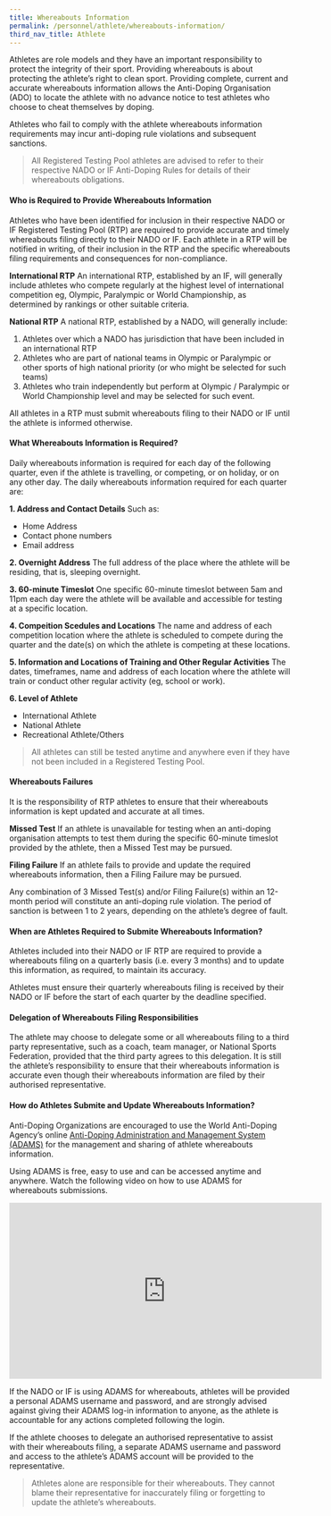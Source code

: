 ```yaml
---
title: Whereabouts Information
permalink: /personnel/athlete/whereabouts-information/
third_nav_title: Athlete
---
```

Athletes are role models and they have an important responsibility to protect the integrity of their sport. Providing whereabouts is about protecting the athlete’s right to clean sport. Providing complete, current and accurate whereabouts information allows the Anti-Doping Organisation (ADO) to locate the athlete with no advance notice to test athletes who choose to cheat themselves by doping.

Athletes who fail to comply with the athlete whereabouts information requirements may incur anti-doping rule violations and subsequent sanctions.

> All Registered Testing Pool athletes are advised to refer to their respective NADO or IF Anti-Doping Rules for details of their whereabouts obligations.

#### **Who is Required to Provide Whereabouts Information**
Athletes who have been identified for inclusion in their respective NADO or IF Registered Testing Pool (RTP) are required to provide accurate and timely whereabouts filing directly to their NADO or IF. Each athlete in a RTP will be notified in writing, of their inclusion in the RTP and the specific whereabouts filing requirements and consequences for non-compliance.

**International RTP**
An international RTP, established by an IF, will generally include athletes who compete regularly at the highest level of international competition eg, Olympic, Paralympic or World Championship, as determined by rankings or other suitable criteria.

**National RTP**
A national RTP, established by a NADO, will generally include:
1. Athletes over which a NADO has jurisdiction that have been included in an international RTP
2. Athletes who are part of national teams in Olympic or Paralympic or other sports of high national priority (or who might be selected for such teams)
3. Athletes who train independently but perform at Olympic / Paralympic or World Championship level and may be selected for such event.

All athletes in a RTP must submit whereabouts filing to their NADO or IF until the athlete is informed otherwise.

#### **What Whereabouts Information is Required?**
Daily whereabouts information is required for each day of the following quarter, even if the athlete is travelling, or competing, or on holiday, or on any other day. The daily whereabouts information required for each quarter are:

**1. Address and Contact Details**
Such as: 
- Home Address
- Contact phone numbers
- Email address

**2. Overnight Address**
The full address of the place where the athlete will be residing, that is, sleeping overnight.

**3. 60-minute Timeslot**
One specific 60-minute timeslot between 5am and 11pm each day were the athlete will be available and accessible for testing at a specific location.

**4. Compeition Scedules and Locations**
The name and address of each competition location where the athlete is scheduled to compete during the quarter and the date(s) on which the athlete is competing at these locations.

**5. Information and Locations of Training and Other Regular Activities**
The dates, timeframes, name and address of each location where the athlete will train or conduct other regular activity (eg, school or work).

**6. Level of Athlete**
- International Athlete
- National Athlete
- Recreational Athlete/Others

> All athletes can still be tested anytime and anywhere even if they have not been included in a Registered Testing Pool.

#### **Whereabouts Failures**
It is the responsibility of RTP athletes to ensure that their whereabouts information is kept updated and accurate at all times.

**Missed Test**
If an athlete is unavailable for testing when an anti-doping organisation attempts to test them during the specific 60-minute timeslot provided by the athlete, then a Missed Test may be pursued.

**Filing Failure**
If an athlete fails to provide and update the required whereabouts information, then a Filing Failure may be pursued.

Any combination of 3 Missed Test(s) and/or Filing Failure(s) within an 12-month period will constitute an anti-doping rule violation. The period of sanction is between 1 to 2 years, depending on the athlete’s degree of fault.

#### **When are Athletes Required to Submite Whereabouts Information?**
Athletes included into their NADO or IF RTP are required to provide a whereabouts filing on a quarterly basis (i.e. every 3 months) and to update this information, as required, to maintain its accuracy.

Athletes must ensure their quarterly whereabouts filing is received by their NADO or IF before the start of each quarter by the deadline specified.

#### **Delegation of Whereabouts Filing Responsibilities**
The athlete may choose to delegate some or all whereabouts filing to a third party representative, such as a coach, team manager, or National Sports Federation, provided that the third party agrees to this delegation. It is still the athlete’s responsibility to ensure that their whereabouts information is accurate even though their whereabouts information are filed by their authorised representative.

#### **How do Athletes Submite and Update Whereabouts Information?**
Anti-Doping Organizations are encouraged to use the World Anti-Doping Agency’s online [Anti-Doping Administration and Management System (ADAMS)](https://www.wada-ama.org/en/what-we-do/adams) for the management and sharing of athlete whereabouts information.

Using ADAMS is free, easy to use and can be accessed anytime and anywhere. Watch the following video on how to use ADAMS for whereabouts submissions.

<iframe width="560" height="315" src="https://www.youtube.com/embed/UmTpHy9oJc8" frameborder="0" allow="accelerometer; autoplay; encrypted-media; gyroscope; picture-in-picture" allowfullscreen></iframe>

If the NADO or IF is using ADAMS for whereabouts, athletes will be provided a personal ADAMS username and password, and are strongly advised against giving their ADAMS log-in information to anyone, as the athlete is accountable for any actions completed following the login.

If the athlete chooses to delegate an authorised representative to assist with their whereabouts filing, a separate ADAMS username and password and access to the athlete’s ADAMS account will be provided to the representative.

> Athletes alone are responsible for their whereabouts. They cannot blame their representative for inaccurately filing or forgetting to update the athlete’s whereabouts.
